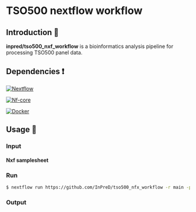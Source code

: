 # TSO500 nextflow workflow

## Introduction :speech_balloon:

**inpred/tso500_nxf_workflow** is a bioinformatics analysis pipeline for processing TSO500 panel data.

## Dependencies :exclamation:

[![Nextflow](https://img.shields.io/badge/nextflow-%E2%89%A522.04.5-green?color=24ae64)](https://www.nextflow.io/)

[![Nf-core](https://img.shields.io/badge/nf--core-%E2%89%A52.7.2-green?color=24ab63)](https://www.nf-co.re/)

[![Docker](https://img.shields.io/badge/docker-%E2%89%A520.10.19-blue?logo=docker&color=0db7ed)](https://www.docker.com/)

## Usage :rocket:

### Input

#### Nxf samplesheet

### Run

```bash
$ nextflow run https://github.com/InPreD/tso500_nfx_workflow -r main -profile docker --input <nxf samplesheet> --outdir output --tso500_resource_folder <path to resources>
```

### Output
